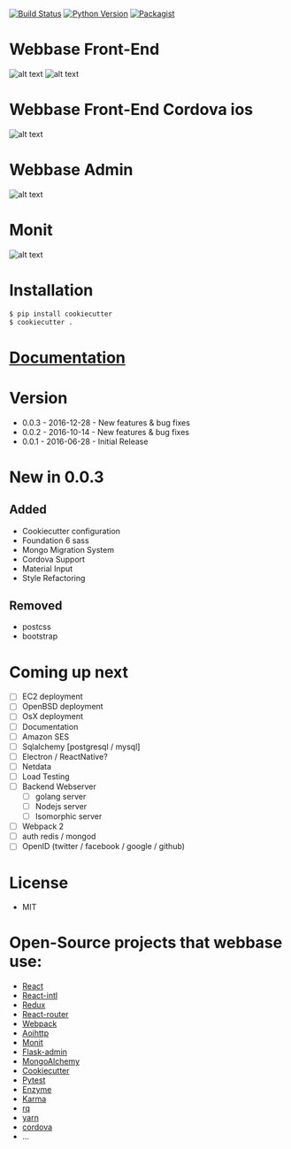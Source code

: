 [![Build Status](https://travis-ci.org/jf-parent/webbase.svg?branch=master)](https://travis-ci.org/jf-parent/webbase)
[![Python Version](https://img.shields.io/badge/python-3.5-blue.svg)](https://www.python.org/downloads/release/python-350/)
[![Packagist](https://img.shields.io/packagist/l/doctrine/orm.svg?maxAge=2592000)](https://opensource.org/licenses/MIT)

# Webbase Front-End
![alt text](./screenshots/Webbase-front-end-registration.png "Webbase-front-end-1")
![alt text](./screenshots/Webbase-front-end-profile.png "Webbase-front-end-2")

# Webbase Front-End Cordova ios
![alt text](./screenshots/Webbase-iphone-cordova-login.png "Webbase-cordova-iphone-login")

# Webbase Admin
![alt text](./screenshots/Webbase-admin.png "Webbase-admin")

# Monit
![alt text](./screenshots/Webbase-monit.png "Webbase-monit")

# Installation

```bash
$ pip install cookiecutter
$ cookiecutter .
```

# [Documentation](./{{cookiecutter.project_name}}/documentation)

# Version

* 0.0.3 - 2016-12-28 - New features & bug fixes
* 0.0.2 - 2016-10-14 - New features & bug fixes
* 0.0.1 - 2016-06-28 - Initial Release

# New in 0.0.3

## Added
- Cookiecutter configuration
- Foundation 6 sass
- Mongo Migration System
- Cordova Support
- Material Input
- Style Refactoring

## Removed
- postcss
- bootstrap

# Coming up next

- [ ] EC2 deployment
- [ ] OpenBSD deployment
- [ ] OsX deployment
- [ ] Documentation
- [ ] Amazon SES
- [ ] Sqlalchemy [postgresql / mysql]
- [ ] Electron / ReactNative?
- [ ] Netdata
- [ ] Load Testing
- [ ] Backend Webserver 
    - [ ] golang server
    - [ ] Nodejs server
    - [ ] Isomorphic server
- [ ] Webpack 2
- [ ] auth redis / mongod
- [ ] OpenID (twitter / facebook / google / github)

# License

* MIT

# Open-Source projects that webbase use:

* [React](https://github.com/facebook/react)
* [React-intl](https://github.com/yahoo/react-intl)
* [Redux](https://github.com/reactjs/redux)
* [React-router](https://github.com/reactjs/react-router)
* [Webpack](https://github.com/webpack/webpack)
* [Aoihttp](https://github.com/KeepSafe/aiohttp)
* [Monit](https://bitbucket.org/tildeslash/monit)
* [Flask-admin](https://github.com/flask-admin/flask-admin)
* [MongoAlchemy](https://github.com/jeffjenkins/MongoAlchemy)
* [Cookiecutter](https://github.com/audreyr/cookiecutter)
* [Pytest](https://github.com/pytest-dev/pytest)
* [Enzyme](https://github.com/airbnb/enzyme)
* [Karma](https://github.com/karma-runner/karma)
* [rq](https://github.com/nvie/rq)
* [yarn](https://github.com/yarnpkg/yarn)
* [cordova](https://cordova.apache.org/)
* ...
